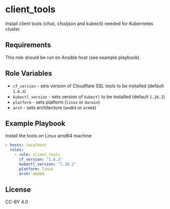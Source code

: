 # client_tools

Install client tools (cfssl, cfssljson and kubectl) needed for Kubernetes cluster.

## Requirements

This role should be run on Ansible host (see example playbook).

## Role Variables

- `cf_version` - sets version of Cloudflare SSL tools to be installed (default `1.6.3`)
- `kubectl_version` - sets version of `kubectl` to be installed (default `1.26.2`)
- `platform` - sets platform (`linux` or `darwin`)
- `arch` - sets architecture (`amd64` or `arm64`)

## Example Playbook

Install the tools on Linux amd64 machine

```yaml
- hosts: localhost
  roles:
    - role: client_tools
      cf_version: "1.6.3"
      kubectl_version: "1.26.2"
      platform: linux
      arch: amd64
```

## License

CC-BY 4.0
